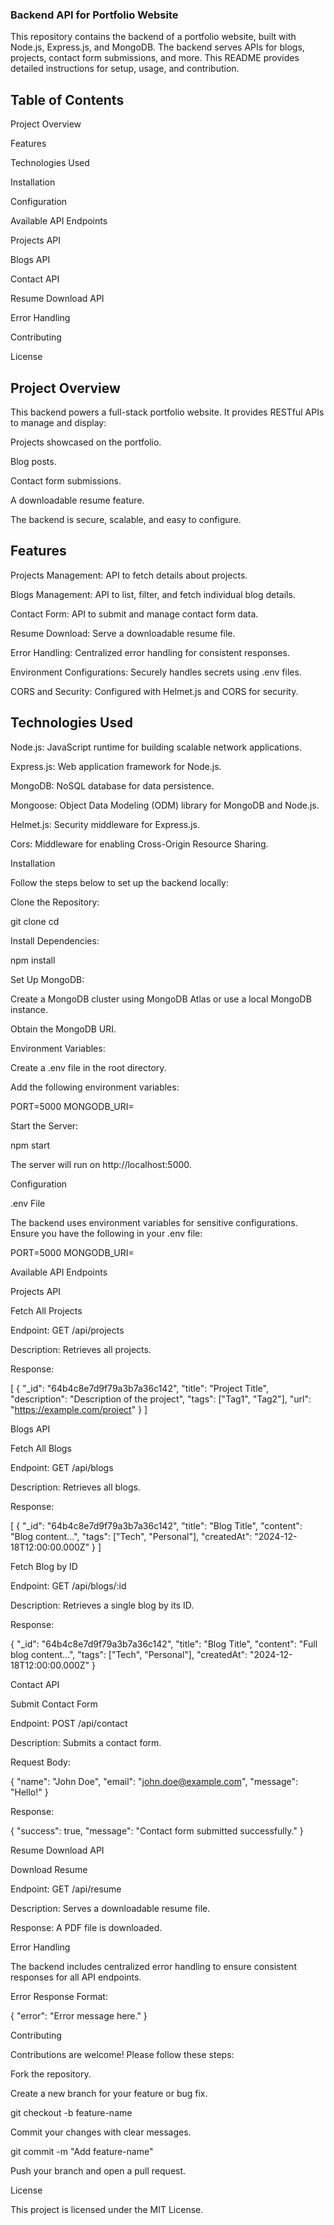 ### Backend API for Portfolio Website

This repository contains the backend of a portfolio website, built with Node.js, Express.js, and MongoDB. The backend serves APIs for blogs, projects, contact form submissions, and more. This README provides detailed instructions for setup, usage, and contribution.

## Table of Contents

Project Overview

Features

Technologies Used

Installation

Configuration

Available API Endpoints

Projects API

Blogs API

Contact API

Resume Download API

Error Handling

Contributing

License

## Project Overview

This backend powers a full-stack portfolio website. It provides RESTful APIs to manage and display:

Projects showcased on the portfolio.

Blog posts.

Contact form submissions.

A downloadable resume feature.

The backend is secure, scalable, and easy to configure.

## Features

Projects Management: API to fetch details about projects.

Blogs Management: API to list, filter, and fetch individual blog details.

Contact Form: API to submit and manage contact form data.

Resume Download: Serve a downloadable resume file.

Error Handling: Centralized error handling for consistent responses.

Environment Configurations: Securely handles secrets using .env files.

CORS and Security: Configured with Helmet.js and CORS for security.

## Technologies Used

Node.js: JavaScript runtime for building scalable network applications.

Express.js: Web application framework for Node.js.

MongoDB: NoSQL database for data persistence.

Mongoose: Object Data Modeling (ODM) library for MongoDB and Node.js.

Helmet.js: Security middleware for Express.js.

Cors: Middleware for enabling Cross-Origin Resource Sharing.

Installation

Follow the steps below to set up the backend locally:

Clone the Repository:

git clone <repository-url>
cd <repository-name>

Install Dependencies:

npm install

Set Up MongoDB:

Create a MongoDB cluster using MongoDB Atlas or use a local MongoDB instance.

Obtain the MongoDB URI.

Environment Variables:

Create a .env file in the root directory.

Add the following environment variables:

PORT=5000
MONGODB_URI=<your-mongodb-uri>

Start the Server:

npm start

The server will run on http://localhost:5000.

Configuration

.env File

The backend uses environment variables for sensitive configurations. Ensure you have the following in your .env file:

PORT=5000
MONGODB_URI=<your-mongodb-connection-string>

Available API Endpoints

Projects API

Fetch All Projects

Endpoint: GET /api/projects

Description: Retrieves all projects.

Response:

[
  {
    "_id": "64b4c8e7d9f79a3b7a36c142",
    "title": "Project Title",
    "description": "Description of the project",
    "tags": ["Tag1", "Tag2"],
    "url": "https://example.com/project"
  }
]

Blogs API

Fetch All Blogs

Endpoint: GET /api/blogs

Description: Retrieves all blogs.

Response:

[
  {
    "_id": "64b4c8e7d9f79a3b7a36c142",
    "title": "Blog Title",
    "content": "Blog content...",
    "tags": ["Tech", "Personal"],
    "createdAt": "2024-12-18T12:00:00.000Z"
  }
]

Fetch Blog by ID

Endpoint: GET /api/blogs/:id

Description: Retrieves a single blog by its ID.

Response:

{
  "_id": "64b4c8e7d9f79a3b7a36c142",
  "title": "Blog Title",
  "content": "Full blog content...",
  "tags": ["Tech", "Personal"],
  "createdAt": "2024-12-18T12:00:00.000Z"
}

Contact API

Submit Contact Form

Endpoint: POST /api/contact

Description: Submits a contact form.

Request Body:

{
  "name": "John Doe",
  "email": "john.doe@example.com",
  "message": "Hello!"
}

Response:

{
  "success": true,
  "message": "Contact form submitted successfully."
}

Resume Download API

Download Resume

Endpoint: GET /api/resume

Description: Serves a downloadable resume file.

Response: A PDF file is downloaded.

Error Handling

The backend includes centralized error handling to ensure consistent responses for all API endpoints.

Error Response Format:

{
  "error": "Error message here."
}

Contributing

Contributions are welcome! Please follow these steps:

Fork the repository.

Create a new branch for your feature or bug fix.

git checkout -b feature-name

Commit your changes with clear messages.

git commit -m "Add feature-name"

Push your branch and open a pull request.

License

This project is licensed under the MIT License.